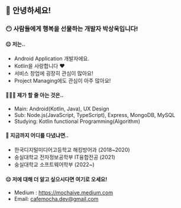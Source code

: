 ## 👋 안녕하세요!
### 😶 사람들에게 행복을 선물하는 개발자 박상욱입니다!
#### 😐 저는..
- Android Application 개발자에요.
- Kotlin을 사랑합니다 ❤️
- 서비스 창업에 굉장히 관심이 많아요!
- Project Managing에도 관심이 아주 많아요!

#### 🧑🏻‍💻 제가 할 줄 아는 것은..
- Main: Android(Kotlin, Java), UX Design
- Sub: Node.js(JavaScript, TypeScript), Express, MongoDB, MySQL
- Studying: Kotlin functional Programming(Algorithm)

#### 🏫 지금까지 어디를 다녔냐면..
- 한국디지털미디어고등학교 해킹방어과 (2018~2020)
- 숭실대학교 전자정보공학부 IT융합전공 (2021)
- 숭실대학교 소프트웨어학부 (2022~)

#### 😑 저에 대해 더 알고 싶으시다면 여기로 오세요!
- Medium : https://mochaive.medium.com
- Email: cafemocha.dev@gmail.com
